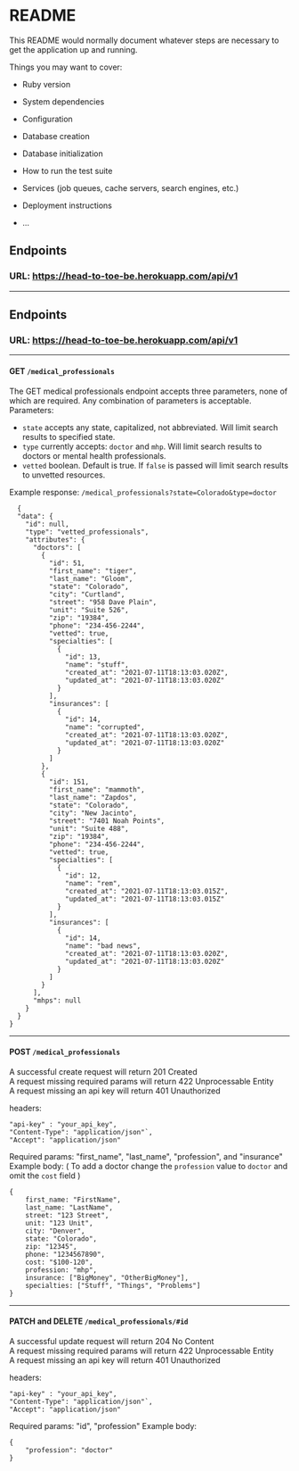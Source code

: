 # README

This README would normally document whatever steps are necessary to get the
application up and running.

Things you may want to cover:

* Ruby version

* System dependencies

* Configuration

* Database creation

* Database initialization

* How to run the test suite

* Services (job queues, cache servers, search engines, etc.)

* Deployment instructions </br>


* ...

## Endpoints
### URL: https://head-to-toe-be.herokuapp.com/api/v1 </br>

<hr>

## Endpoints
### URL: https://head-to-toe-be.herokuapp.com/api/v1 </br>

<hr>

#### GET `/medical_professionals`
The GET medical professionals endpoint accepts three parameters, none of which are required. Any combination of parameters is acceptable.  
Parameters:
  - `state` accepts any state, capitalized, not abbreviated. Will limit search results to specified state.  
  - `type` currently accepts: `doctor` and `mhp`. Will limit search results to doctors or mental health professionals.  
  - `vetted` boolean. Default is true. If `false` is passed will limit search results to unvetted resources.

Example response:   `/medical_professionals?state=Colorado&type=doctor` <br>
```
  {
  "data": {
    "id": null,
    "type": "vetted_professionals",
    "attributes": {
      "doctors": [
        {
          "id": 51,
          "first_name": "tiger",
          "last_name": "Gloom",
          "state": "Colorado",
          "city": "Curtland",
          "street": "958 Dave Plain",
          "unit": "Suite 526",
          "zip": "19384",
          "phone": "234-456-2244",
          "vetted": true,
          "specialties": [
            {
              "id": 13,
              "name": "stuff",
              "created_at": "2021-07-11T18:13:03.020Z",
              "updated_at": "2021-07-11T18:13:03.020Z"
            }
          ],
          "insurances": [
            {
              "id": 14,
              "name": "corrupted",
              "created_at": "2021-07-11T18:13:03.020Z",
              "updated_at": "2021-07-11T18:13:03.020Z"
            }
          ]
        },
        {
          "id": 151,
          "first_name": "mammoth",
          "last_name": "Zapdos",
          "state": "Colorado",
          "city": "New Jacinto",
          "street": "7401 Noah Points",
          "unit": "Suite 488",
          "zip": "19384",
          "phone": "234-456-2244",
          "vetted": true,
          "specialties": [
            {
              "id": 12,
              "name": "rem",
              "created_at": "2021-07-11T18:13:03.015Z",
              "updated_at": "2021-07-11T18:13:03.015Z"
            }
          ],
          "insurances": [
            {
              "id": 14,
              "name": "bad news",
              "created_at": "2021-07-11T18:13:03.020Z",
              "updated_at": "2021-07-11T18:13:03.020Z"
            }
          ]
        }
      ],
      "mhps": null
    }
  }
}
```

<hr>

#### POST `/medical_professionals` </br> 
A successful create request will return 201 Created </br> 
A request missing required params will return 422 Unprocessable Entity </br> 
A request missing an api key will return 401 Unauthorized </br> 

headers:
```
"api-key" : "your_api_key",
"Content-Type": "application/json"`, 
"Accept": "application/json"
```
Required params: "first_name", "last_name", "profession", and "insurance"
Example body: ( To add a doctor change the `profession` value to `doctor` and omit the `cost` field )
```
{
    first_name: "FirstName",
    last_name: "LastName",
    street: "123 Street",
    unit: "123 Unit",
    city: "Denver",
    state: "Colorado",
    zip: "12345",
    phone: "1234567890",
    cost: "$100-120",
    profession: "mhp",
    insurance: ["BigMoney", "OtherBigMoney"],
    specialties: ["Stuff", "Things", "Problems"]
}
```

<hr>

#### PATCH and DELETE `/medical_professionals/#id` </br> 
A successful update request will return 204 No Content </br> 
A request missing required params will return 422 Unprocessable Entity </br> 
A request missing an api key will return 401 Unauthorized </br> 

headers:
```
"api-key" : "your_api_key",
"Content-Type": "application/json"`, 
"Accept": "application/json"
```
Required params: "id", "profession"
Example body:
```
{
    "profession": "doctor"
}
```
